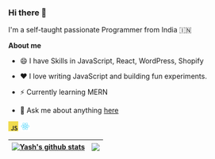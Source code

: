 ### Hi there 👋
<!-- My-self Yash Chouhan and I'm a self-taught programmer 

Here are some ideas to get you started:
- 🔭 I’m currently working on ...
- 🌱 I’m currently learning ...
- 👯 I’m looking to collaborate on ...
- 🤔 I’m looking for help with ...
- 💬 Ask me about ...
- 📫 How to reach me: ...
- 😄 Pronouns: ...
- ⚡ Fun fact: ...
  -->

I'm a self-taught passionate Programmer from India 🇮🇳

**About me**

- 😄 I have Skills in JavaScript, React, WordPress, Shopify 
- ❤️ I love writing JavaScript and building fun experiments.
- ⚡ Currently learning MERN 

- 💬 Ask me about anything [here](https://www.instagram.com/yashchouhhan/)

<code><img height="20" alt="javascript" src="https://raw.githubusercontent.com/github/explore/80688e429a7d4ef2fca1e82350fe8e3517d3494d/topics/javascript/javascript.png"></code>
<code><img height="20" alt="react" src="https://raw.githubusercontent.com/github/explore/80688e429a7d4ef2fca1e82350fe8e3517d3494d/topics/react/react.png"></code>

| <a href="https://github.com/YashChouhhan/github-readme-stats"><img align="center" src="https://github-readme-stats.vercel.app/api?username=YashChouhhan&show_icons=true&include_all_commits=true&theme=buefy&hide_border=true" alt="Yash's github stats" /></a> | <a href="https://github.com/YashChouhhan/github-readme-stats"><img align="center" src="https://github-readme-stats.vercel.app/api/top-langs/?username=anuraghazra&layout=compact&theme=buefy&hide_border=true" /></a> |
| ------------- | ------------- |
